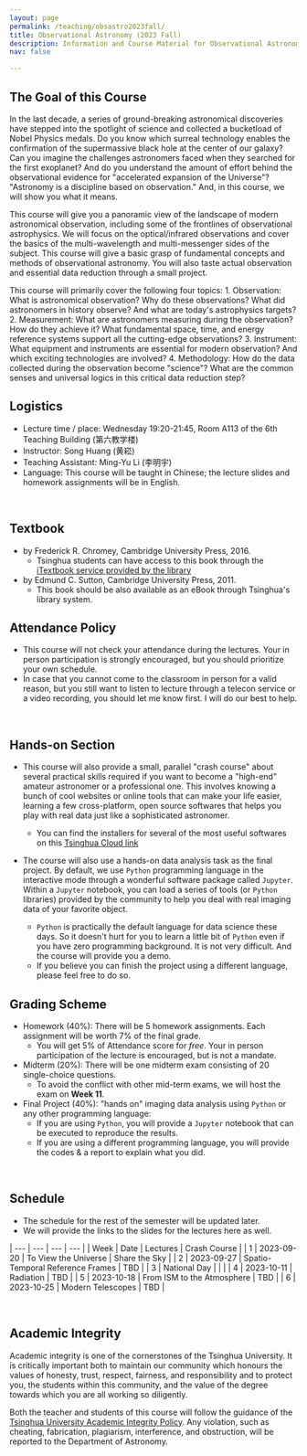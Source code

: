```yaml
---
layout: page
permalink: /teaching/obsastro2023fall/
title: Observational Astronomy (2023 Fall)
description: Information and Course Material for Observational Astronomy (30920023-90; 2023 Fall)
nav: false

---
```


## The Goal of this Course

In the last decade, a series of ground-breaking astronomical discoveries have stepped into the spotlight of science and collected a bucketload of Nobel Physics medals. Do you know which surreal technology enables the confirmation of the supermassive black hole at the center of our galaxy? Can you imagine the challenges astronomers faced when they searched for the first exoplanet? And do you understand the amount of effort behind the observational evidence for "accelerated expansion of the Universe"? "Astronomy is a discipline based on observation." And, in this course, we will show you what it means. 

This course will give you a panoramic view of the landscape of modern astronomical observation, including some of the frontlines of observational astrophysics. We will focus on the optical/infrared observations and cover the basics of the multi-wavelength and multi-messenger sides of the subject. This course will give a basic grasp of fundamental concepts and methods of observational astronomy. You will also taste actual observation and essential data reduction through a small project. 

This course will primarily cover the following four topics: 1. Observation: What is astronomical observation? Why do these observations? What did astronomers in history observe? And what are today's astrophysics targets? 2. Measurement: What are astronomers measuring during the observation? How do they achieve it? What fundamental space, time, and energy reference systems support all the cutting-edge observations? 3. Instrument: What equipment and instruments are essential for modern observation? And which exciting technologies are involved? 4. Methodology: How do the data collected during the observation become "science"? What are the common senses and universal logics in this critical data reduction step?

## Logistics 

- Lecture time / place: Wednesday 19:20-21:45, Room A113 of the 6th Teaching Building (第六教学楼)
- Instructor: Song Huang (黄崧) 
- Teaching Assistant: Ming-Yu Li (李明宇)
- Language: This course will be taught in Chinese; the lecture slides and homework assignments will be in English.

<br>

## Textbook 

- [<To Measure the Sky: An Introduction to Observational Astronomy>](https://www.cambridge.org/highereducation/books/to-measure-the-sky/92996E5636A4EFD6562DF94AE947C908#overview) by Frederick R. Chromey, Cambridge University Press, 2016.
    - Tsinghua students can have access to this book through the [iTextbook service provided by the library](https://www.itextbook.cn/f/book/bookDetail?bookId=aedee3e3e130478aa41279b5625a102a)
- [<Observational Astronomy: Techniques and Instrumentation>](https://www.cambridge.org/us/universitypress/subjects/physics/observational-astronomy-techniques-and-instrumentation/observational-astronomy-techniques-and-instrumentation?format=HB&isbn=9781107010468#:~:text=This%20book%20is%20a%20comprehensive,of%20different%20types%20of%20instruments.) by Edmund C. Sutton, Cambridge University Press, 2011.
    - This book should be also available as an eBook through Tsinghua's library system.

## Attendance Policy 

- This course will not check your attendance during the lectures. Your in person participation is strongly encouraged, but you should prioritize your own schedule. 
- In case that you cannot come to the classroom in person for a valid reason, but you still want to listen to lecture through a telecon service or a video recording, you should let me know first. I will do our best to help.

<br>

## Hands-on Section 

- This course will also provide a small, parallel "crash course" about several practical skills required if you want to become a "high-end" amateur astronomer or a professional one. This involves knowing a bunch of cool websites or online tools that can make your life easier, learning a few cross-platform, open source softwares that helps you play with real data just like a sophisticated astronomer.
    - You can find the installers for several of the most useful softwares on this [Tsinghua Cloud link](https://cloud.tsinghua.edu.cn/d/669cfad8531d4d16ab59/)

- The course will also use a hands-on data analysis task as the final project. By default, we use `Python` programming language in the interactive mode through a wonderful software package called `Jupyter`. Within a `Jupyter` notebook, you can load a series of tools (or `Python` libraries) provided by the community to help you deal with real imaging data of your favorite object. 
    - `Python` is practically the default language for data science these days. So it doesn't hurt for you to learn a little bit of `Python` even if you have zero programming background. It is not very difficult. And the course will provide you a demo. 
    - If you believe you can finish the project using a different language, please feel free to do so. 

## Grading Scheme 

- Homework (40%): There will be 5 homework assignments. Each assignment will be worth 7% of the final grade.
    - You will get 5% of Attendance score for _free_. Your in person participation of the lecture is encouraged, but is not a mandate. 
- Midterm (20%): There will be one midterm exam consisting of 20 single-choice questions.
    - To avoid the conflict with other mid-term exams, we will host the exam on **Week 11**.
- Final Project (40%): "hands on" imaging data analysis using `Python` or any other programming language:
    - If you are using `Python`, you will provide a `Jupyter` notebook that can be executed to reproduce the results. 
    - If you are using a different programming language, you will provide the codes & a report to explain what you did.

<br>

## Schedule 

- The schedule for the rest of the semester will be updated later. 
- We will provide the links to the slides for the lectures here as well.

| --- | --- | --- | --- |
| Week | Date | Lectures | Crash Course |
| 1 | 2023-09-20 | To View the Universe | Share the Sky |
| 2 | 2023-09-27 | Spatio-Temporal Reference Frames | TBD |
| 3 | National Day | | |
| 4 | 2023-10-11 | Radiation | TBD |
| 5 | 2023-10-18 | From ISM to the Atmosphere | TBD |
| 6 | 2023-10-25 | Modern Telescopes  | TBD |

<br>

## Academic Integrity

Academic integrity is one of the cornerstones of the Tsinghua University. It is critically important both to maintain our community which honours the values of honesty, trust, respect, fairness, and responsibility and to protect you, the students within this community, and the value of the degree towards which you are all working so diligently.

Both the teacher and students of this course will follow the guidance of the [Tsinghua University Academic Integrity Policy](https://www.tsinghua.edu.cn/xswyh/info/1018/1019.htm). Any violation, such as cheating, fabrication, plagiarism, interference, and obstruction, will be reported to the Department of Astronomy.